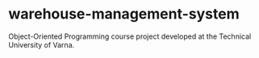 # warehouse-management-system
Object-Oriented Programming course project developed at the Technical University of Varna.
